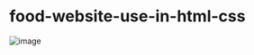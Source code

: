 # food-website-use-in-html-css
![image](https://github.com/HammadAdnan201/food-website-use-in-html-css/assets/168765100/46a0b783-7fb0-4693-89f7-4a9f6eebccaf)

